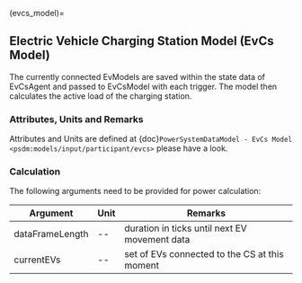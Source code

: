 (evcs_model)=
## Electric Vehicle Charging Station Model (EvCs Model)

The currently connected EvModels are saved within the state data of EvCsAgent and passed to EvCsModel with each trigger. The model then calculates the active load of the charging station.

### Attributes, Units and Remarks

Attributes and Units are defined at {doc}`PowerSystemDataModel - EvCs Model <psdm:models/input/participant/evcs>` please have a look.

### Calculation


The following arguments need to be provided for power calculation:


| Argument         | Unit    | Remarks                                       |
|------------------|---------|-----------------------------------------------|
| dataFrameLength  | --      | duration in ticks until next EV movement data |
| currentEVs       | --      | set of EVs connected to the CS at this moment |
